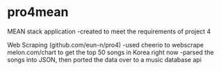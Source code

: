 # pro4mean

MEAN stack application
-created to meet the requirements of project 4

Web Scraping (github.com/eun-n/pro4)
-used cheerio to webscrape melon.com/chart to get the top 50 songs in Korea right now
-parsed the songs into JSON, then ported the data over to a music database api



